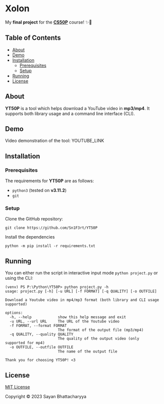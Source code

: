 # Xolon

My **final project** for the **[CS50P](https://cs50.harvard.edu/python/2022/)** course! :sparkles::tada:

## Table of Contents

- [About](#about)
- [Demo](#demo)
- [Installation](#installation)
  * [Prerequisites](#prerequisites)
  * [Setup](#setup)
- [Running](#running)
- [License](#license)
  

## About

**YT50P** is a tool which helps download a YouTube video in **mp3/mp4**. It supports both library usage and a command line interface (CLI).

## Demo

Video demonstration of the tool: YOUTUBE_LINK

## Installation

### Prerequisites

The requirements for **YT50P** are as follows:

* `python3` (tested on **v3.11.2**)
* `git`

### Setup

Clone the GitHub repository:  
```shell
git clone https://github.com/Sn1F3rt/YT50P
```

Install the dependencies
```shell
python -m pip install -r requirements.txt
```

## Running

You can either run the script in interactive input mode `python project.py` or using the CLI:

```shell
(venv) PS P:\Python\YT50P> python project.py -h
usage: project.py [-h] [-u URL] [-f FORMAT] [-q QUALITY] [-o OUTFILE]

Download a Youtube video in mp4/mp3 format (both library and CLI usage supported)

options:
  -h, --help            show this help message and exit
  -u URL, --url URL     The URL of the Youtube video
  -f FORMAT, --format FORMAT
                        The format of the output file (mp3/mp4)
  -q QUALITY, --quality QUALITY
                        The quality of the output video (only supported for mp4)
  -o OUTFILE, --outfile OUTFILE
                        The name of the output file

Thank you for choosing YT50P! <3
```

## License

[MIT License](LICENSE)

Copyright &copy; 2023 Sayan Bhattacharyya
